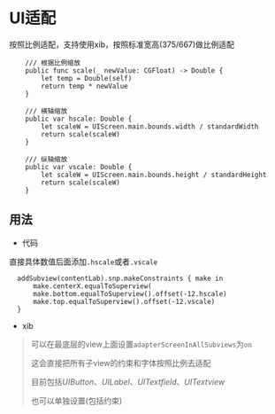 # UI适配

按照比例适配，支持使用xib，按照标准宽高(375/667)做比例适配

```
    /// 根据比例缩放
    public func scale(_ newValue: CGFloat) -> Double {
        let temp = Double(self)
        return temp * newValue
    }

    /// 横轴缩放
    public var hscale: Double {
        let scaleW = UIScreen.main.bounds.width / standardWidth
        return scale(scaleW)
    }

    /// 纵轴缩放
    public var vscale: Double {
        let scaleW = UIScreen.main.bounds.height / standardHeight
        return scale(scaleW)
    }
```

## 用法 
* 代码

直接具体数值后面添加```.hscale```或者```.vscale```

```
  addSubview(contentLab).snp.makeConstraints { make in
      make.centerX.equalToSuperview(
      make.bottom.equalToSuperview().offset(-12.hscale)
      make.top.equalToSuperview().offset(-12.vscale)
  }
```

* xib

> 可以在最底层的view上面设置```adapterScreenInAllSubviews```为```on```
> 
> 这会直接把所有子view的约束和字体按照比例去适配
> 
> 目前包括*UIButton*、*UILabel*、*UITextfield*、*UITextview*
> 
> 也可以单独设置(包括约束)
